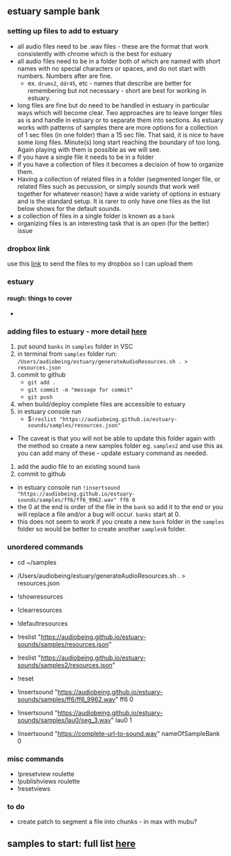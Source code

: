## estuary sample bank

### setting up files to add to estuary 
- all audio files need to be .wav files - these are the format that work consistently with chrome which is the best for estuary
- all audio files need to be in a folder both of which are named with short names with no special characters or spaces, and do not start with numbers. Numbers after are fine. 
    - ex. `drums2`, `ddr45`, etc - names that describe are better for remembering but not necessary - short are best for working in estuary. 
- long files are fine but do need to be handled in estuary in particular ways which will become clear. Two approaches are to leave longer files as is and handle in estuary or to separate them into sections. As estuary works with patterns of samples there are more options for a collection of 1 sec files (in one folder) than a 15 sec file. That said, it is nice to have some long files. Minute(s) long start reaching the boundary of too long. Again playing with them is possible as we will see. 
- if you have a single file it needs to be in a folder
- if you have a collection of files it becomes a decision of how to organize them. 
- Having a collection of related files in a folder (segmented longer file, or related files such as pecussion, or simply sounds that work well together for whatever reason) have a wide variety of options in estuary and is the standard setup. It is rarer to only have one files as the list below shows for the default sounds.
- a collection of files in a single folder is known as a `bank`
- organizing files is an interesting task that is an open (for the better) issue

### dropbox link
use this [link](https://www.dropbox.com/request/0l8RIjdTwMvtDAlGHUwM) to send the files to my dropbox so I can upload them

### estuary
#### rough: things to cover
- 


### adding files to estuary - more detail [here](addAudioToEstuary.md)
1. put sound `banks` in `samples` folder in VSC
2. in terminal from `samples` folder run: 
`/Users/audiobeing/estuary/generateAudioResources.sh . > resources.json`
3. commit to github
    - `git add .`
    - `git commit -m "message for commit"`
    - `git push`
4. when build/deploy complete files are accessible to estuary
5. in estuary console run
    - $`!reslist "https://audiobeing.github.io/estuary-sounds/samples/resources.json"`
- The caveat is that you will not be able to update this folder again with the method so create a new samples folder eg. `samples2` and use this as you can add many of these - update estuary command as needed. 
1. add the audio file to an existing sound `bank`
2. commit to github
- in estuary console run 
`!insertsound "https://audiobeing.github.io/estuary-sounds/samples/ff6/ff6_9962.wav" ff6 0`
- the 0 at the end is order of the file in the `bank` so add it to the end or you will replace a file and/or a bug will occur. `banks` start at 0. 
- this does not seem to work if you create a new `bank` folder in the `samples` folder so would be better to create another `samplesN` folder. 

### unordered commands 
- cd ~/samples
- /Users/audiobeing/estuary/generateAudioResources.sh . > resources.json

- !showresources
- !clearresources
- !defaultresources
- !reslist "https://audiobeing.github.io/estuary-sounds/samples/resources.json"
- !reslist "https://audiobeing.github.io/estuary-sounds/samples2/resources.json"

- !reset
- !insertsound "https://audiobeing.github.io/estuary-sounds/samples/ff6/ff6_9962.wav" ff6 0
- !insertsound "https://audiobeing.github.io/estuary-sounds/samples/lau0/seg_3.wav" lau0 1

- !insertsound "https://complete-url-to-sound.wav" nameOfSampleBank 0

### misc commands
- !presetview roulette
- !publishviews roulette
- !resetviews
### to do
- create patch to segment a file into chunks - in max with mubu?
## samples to start: full list [here](samplesList.md)

	
